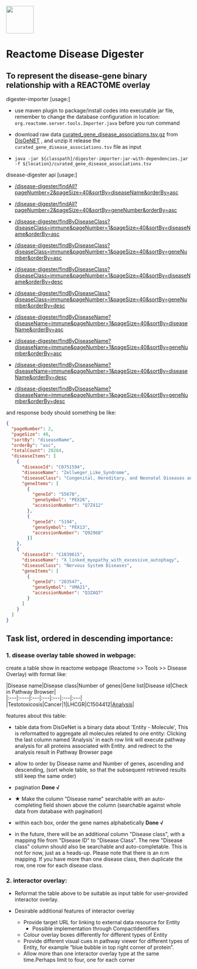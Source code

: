 
[<img src=https://user-images.githubusercontent.com/6883670/31999264-976dfb86-b98a-11e7-9432-0316345a72ea.png height=75 />](https://reactome.org)

# Reactome Disease Digester
To represent the disease-gene binary relationship with a REACTOME overlay           
---

digester-importer [usage:]

- use maven plugin to package/install codes into executable jar file, remember to change the database configuration in 
location: `org.reactome.server.tools.Importer.java` before you run command

- download raw data [curated_gene_disease_associations.tsv.gz](http://www.disgenet.org/static/disgenet_ap1/files/downloads/curated_gene_disease_associations.tsv.gz) 
from [DisGeNET](http://www.disgenet.org) , and unzip it release the `curated_gene_disease_associations.tsv` file as input          

- `java -jar ${classpath}/digester-importer-jar-with-dependencies.jar -f ${location}/curated_gene_disease_associations.tsv`

disease-digester api [usage:]

- [/disease-digester/findAll?pageNumber=2&pageSize=40&sortBy=diseaseName&orderBy=asc]()

- [/disease-digester/findAll?pageNumber=2&pageSize=40&sortBy=geneNumber&orderBy=asc]()

- [/disease-digester/findByDiseaseClass?diseaseClass=immune&pageNumber=1&pageSize=40&sortBy=diseaseName&orderBy=asc]()

- [/disease-digester/findByDiseaseClass?diseaseClass=immune&pageNumber=1&pageSize=40&sortBy=geneNumber&orderBy=asc]()

- [/disease-digester/findByDiseaseClass?diseaseClass=immune&pageNumber=1&pageSize=40&sortBy=diseaseName&orderBy=desc]()

- [/disease-digester/findByDiseaseClass?diseaseClass=immune&pageNumber=1&pageSize=40&sortBy=geneNumber&orderBy=desc]()

- [/disease-digester/findByDiseaseName?diseaseName=immune&pageNumber=1&pageSize=40&sortBy=diseaseName&orderBy=asc]()

- [/disease-digester/findByDiseaseName?diseaseName=immune&pageNumber=1&pageSize=40&sortBy=geneNumber&orderBy=asc]()

- [/disease-digester/findByDiseaseName?diseaseName=immune&pageNumber=1&pageSize=40&sortBy=diseaseName&orderBy=desc]()

- [/disease-digester/findByDiseaseName?diseaseName=immune&pageNumber=1&pageSize=40&sortBy=geneNumber&orderBy=desc]()

and response body should something be like:
```json
{
  "pageNumber": 2,
  "pageSize": 40,
  "sortBy": "diseaseName",
  "orderBy": "asc",
  "totalCount": 20284,
  "diseaseItems": [
    {
      "diseaseId": "C0751594",
      "diseaseName": "Zellweger_Like_Syndrome",
      "diseaseClass": "Congenital, Hereditary, and Neonatal Diseases and Abnormalities",
      "geneItems": [
        {
          "geneId": "55670",
          "geneSymbol": "PEX26",
          "accessionNumber": "Q7Z412"
        },
        {
          "geneId": "5194",
          "geneSymbol": "PEX13",
          "accessionNumber": "Q92968"
        }]
    },
    {
      "diseaseId": "C1839615",
      "diseaseName": "X_linked_myopathy_with_excessive_autophagy",
      "diseaseClass": "Nervous System Diseases",
      "geneItems": [
        {
          "geneId": "203547",
          "geneSymbol": "VMA21",
          "accessionNumber": "Q3ZAQ7"
        }
      ]
    }
  ]
}
```



## Task list, ordered in descending importance: 

### 1. disease overlay table showed in webpage: 

create a table show in reactome webpage (Reactome >> Tools >> Disease Overlay) with format like:

|Disease name|Disease class|Number of genes|Gene list|Disease id|Check in Pathway Browser|       
|:---|:----|:---|:---|:---|:---|:---|       
|Testotoxicosis|Cancer|1|LHCGR|C1504412|[Analysis](https://reactome.org/PathwayBrowser#/DTAB=AN&ANALYSIS=)|     


features about this table:

- table data from DisGeNet is a binary data about 'Entity - Molecule', This is reformatted to aggregate all molecules 
related to one entity: Clicking the last column named 'Analysis' in each row link will execute pathway analysis for all 
proteins associated with Entity. and redirect to the analysis result in Pathway Browser page

- allow to order by Disease name and Number of genes, ascending and
descending, (sort whole table, so that the subsequent retrieved results still keep the same order) 

- pagination **Done √**

- ★ Make the column "Disease name" searchable with an auto-completing field
shown above the column (searchable against whole data from database with pagination) 

- within each box, order the gene names alphabetically **Done √**

- in the future, there will be an additional column "Disease class", with
a mapping file from "Disease ID" to "Disease Class". The new "Disease
class" column should also be searchable and auto-completable.  This is
not for now, just as a heads-up. Please note that there is an n:m mapping. If you have more than one disease class, 
then duplicate the row, one row for each disease class. 

### 2. interactor overlay:

 - Reformat the table above to be suitable as input table for user-provided interactor overlay.
 
 - Desirable additional features of interactor overlay
     - Provide target URL for linking to external data resource for Entity
        - Possible implementation through CompactIdentifiers
     - Colour overlay boxes differently for different types of Entity
     - Provide different visual cues in pathway viewer for different types of Entity, for example “blue bubble in top 
     right corner of protein”.
     - Allow more than one interactor overlay type at the same time.Perhaps limit to four, one for each corner
